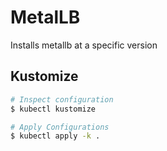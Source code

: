 # MetalLB

Installs metallb at a specific version

## Kustomize

```bash
# Inspect configuration
$ kubectl kustomize

# Apply Configurations
$ kubectl apply -k .
```
